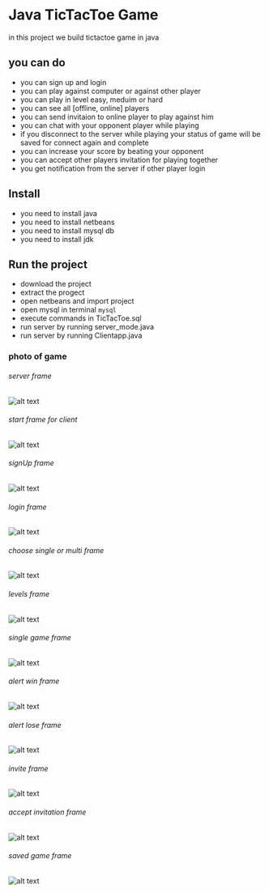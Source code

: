 # Java TicTacToe Game

in this project we build tictactoe game in java 

## you can do 

* you can sign up and login 
* you can play against computer or against other player
* you can play in level easy, meduim or hard
* you can see all [offline, online] players 
* you can send invitaion to online player to play against him
* you can chat with your opponent player while playing
* if you disconnect to the server while playing your status of game will be saved for connect again and complete
* you can increase your score by beating your opponent
* you can accept other players invitation for playing together
* you get notification from the server if other player login

## Install

* you need to install java
* you need to install netbeans
* you need to install mysql db
* you need to install jdk

## Run the project

* download the project 
* extract the progect
* open netbeans and import project
* open mysql in terminal `mysql`
* execute commands in TicTacToe.sql
* run server by running server_mode.java
* run server by running Clientapp.java

### photo of game

###### server frame
![alt text]()

###### start frame for client
![alt text]()

###### signUp frame
![alt text]()

###### login frame
![alt text]()

###### choose single or multi frame
![alt text]()

###### levels frame
![alt text]()

###### single game frame
![alt text]()

###### alert win frame
![alt text]()

###### alert lose frame
![alt text]()

###### invite frame
![alt text]()

###### accept invitation frame
![alt text]()


###### saved game frame
![alt text]()


